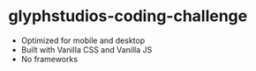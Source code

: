 # glyphstudios-coding-challenge
- Optimized for mobile and desktop
- Built with Vanilla CSS and Vanilla JS
- No frameworks